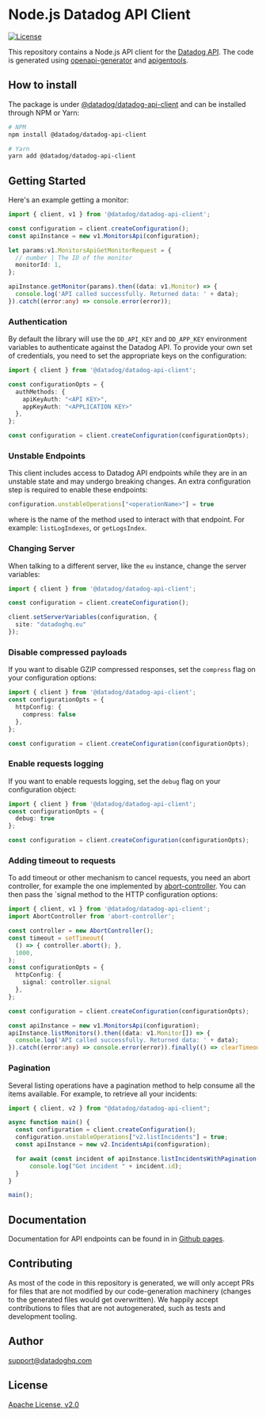 # Node.js Datadog API Client

[![License](https://img.shields.io/badge/License-Apache%202.0-blue.svg)](https://opensource.org/licenses/Apache-2.0)

This repository contains a Node.js API client for the [Datadog API](https://docs.datadoghq.com/api/).
The code is generated using [openapi-generator](https://github.com/OpenAPITools/openapi-generator)
and [apigentools](https://github.com/DataDog/apigentools).

## How to install

The package is under [@datadog/datadog-api-client](https://www.npmjs.com/package/@datadog/datadog-api-client) and can be installed through NPM or Yarn:

```sh
# NPM
npm install @datadog/datadog-api-client

# Yarn
yarn add @datadog/datadog-api-client
```

## Getting Started

Here's an example getting a monitor:

```typescript
import { client, v1 } from '@datadog/datadog-api-client';

const configuration = client.createConfiguration();
const apiInstance = new v1.MonitorsApi(configuration);

let params:v1.MonitorsApiGetMonitorRequest = {
  // number | The ID of the monitor
  monitorId: 1,
};

apiInstance.getMonitor(params).then((data: v1.Monitor) => {
  console.log('API called successfully. Returned data: ' + data);
}).catch((error:any) => console.error(error));

```

### Authentication

By default the library will use the `DD_API_KEY` and `DD_APP_KEY` environment variables to authenticate against the Datadog API.
To provide your own set of credentials, you need to set the appropriate keys on the configuration:

```typescript
import { client } from '@datadog/datadog-api-client';

const configurationOpts = {
  authMethods: {
    apiKeyAuth: "<API KEY>",
    appKeyAuth: "<APPLICATION KEY>"
  },
};

const configuration = client.createConfiguration(configurationOpts);
```

### Unstable Endpoints

This client includes access to Datadog API endpoints while they are in an unstable state and may undergo breaking changes. An extra configuration step is required to enable these endpoints:

```typescript
configuration.unstableOperations["<operationName>"] = true
```

where <operationName> is the name of the method used to interact with that endpoint. For example: `listLogIndexes`, or `getLogsIndex`.

### Changing Server

When talking to a different server, like the `eu` instance, change the server variables:

```typescript
import { client } from '@datadog/datadog-api-client';

const configuration = client.createConfiguration();

client.setServerVariables(configuration, {
  site: "datadoghq.eu"
});
```

### Disable compressed payloads

If you want to disable GZIP compressed responses, set the `compress` flag
on your configuration options:

```typescript
import { client } from '@datadog/datadog-api-client';
const configurationOpts = {
  httpConfig: {
    compress: false
  },
};

const configuration = client.createConfiguration(configurationOpts);
```

### Enable requests logging

If you want to enable requests logging, set the `debug` flag on your configuration object:

```typescript
import { client } from '@datadog/datadog-api-client';
const configurationOpts = {
  debug: true
};

const configuration = client.createConfiguration(configurationOpts);
```

### Adding timeout to requests

To add timeout or other mechanism to cancel requests, you need an abort
controller, for example the one implemented by
[abort-controller](https://www.npmjs.com/package/abort-controller). You can
then pass the `signal method to the HTTP configuration options:

```typescript
import { client, v1 } from '@datadog/datadog-api-client';
import AbortController from 'abort-controller';

const controller = new AbortController();
const timeout = setTimeout(
  () => { controller.abort(); },
  1000,
);
const configurationOpts = {
  httpConfig: {
    signal: controller.signal
  },
};

const configuration = client.createConfiguration(configurationOpts);

const apiInstance = new v1.MonitorsApi(configuration);
apiInstance.listMonitors().then((data: v1.Monitor[]) => {
  console.log('API called successfully. Returned data: ' + data);
}).catch((error:any) => console.error(error)).finally(() => clearTimeout(timeout));
```

### Pagination

Several listing operations have a pagination method to help consume all the items available.
For example, to retrieve all your incidents:

```typescript
import { client, v2 } from "@datadog/datadog-api-client";

async function main() {
  const configuration = client.createConfiguration();
  configuration.unstableOperations["v2.listIncidents"] = true;
  const apiInstance = new v2.IncidentsApi(configuration);

  for await (const incident of apiInstance.listIncidentsWithPagination()) {
      console.log("Got incident " + incident.id);
  }
}

main();
```

## Documentation

Documentation for API endpoints can be found in in [Github pages][github pages].

## Contributing

As most of the code in this repository is generated, we will only accept PRs for files
that are not modified by our code-generation machinery (changes to the generated files
would get overwritten). We happily accept contributions to files that are not autogenerated,
such as tests and development tooling.

## Author

support@datadoghq.com

## License

[Apache License, v2.0](LICENSE)

[github pages]: https://datadoghq.dev/datadog-api-client-typescript/
